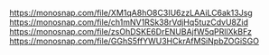 https://monosnap.com/file/XM1qA8hO8C3IU6zzLAAiLC6ak13Jsg
https://monosnap.com/file/ch1mNV1RSk38rVdjHq5tuzCdvU8Zid
https://monosnap.com/file/zsOhDSKE6DrENUBAjfW5qPRllXkBFz
https://monosnap.com/file/GGhS5ffYWU3HCkrAfMSiNpbZOGiSGO
